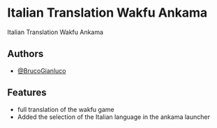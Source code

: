 
# Italian Translation Wakfu Ankama

Italian Translation Wakfu Ankama


## Authors

- [@BrucoGianluco](https://www.github.com/BrucoGianluco)


## Features

- full translation of the wakfu game
- Added the selection of the Italian language in the ankama launcher

